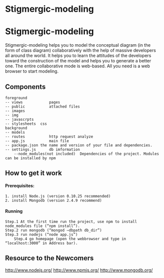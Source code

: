 Stigmergic-modeling
===================

# Stigmergic-modeling
Stigmergic-modeling helps you to model the conceptual diagram (in the form of class diagram) collaboratively with the help of massive developers all around the world. 
It helps you to learn the attitudes of the developers toward the construction of the model and helps you to generate a better one. 
The entire collaborative mode is web-based. All you need is a web browser to start modeling. 

## Components
```
foreground
-- views			pages 
-- public			attached files 
-- images
-- img
-- javascrpts	
-- stylesheets 	css
background
-- models			
-- routes			http request analyze
-- app.js			main file
-- package.json	the name and version of your file and dependencies.
-- settings.js		db imformation
	--node_modules(not included)  Dependencies of the project. Modules can be installed by npm
```
## How to get it work

#### Prerequisites:
```
1. install Node.js (version 0.10.25 recommended) 
2. install Mongodb (version 2.4.9 recommend)
```

#### Running
```
Step.1 At the first time run the project, use npm to install node_modules file (“npm install”).
Step.2 run mongodb (“mongod –dbpath db_dir”)
Step.3 run nodejs (“node app.js”)
	Step.4 go homepage (open the webbrowser and type in “localhost:3000” in Address bar).
````

## Resource to the Newcomers
http://www.nodejs.org/
http://www.npmjs.org/
http://www.mongodb.org/

